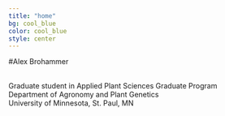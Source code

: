 ```yaml
---
title: "home"
bg: cool_blue
color: cool_blue
style: center
---
```


#Alex Brohammer

<br>Graduate student in Applied Plant Sciences Graduate Program<br>
Department of Agronomy and Plant Genetics<br>
University of Minnesota, St. Paul, MN
<br/>
<br/>
